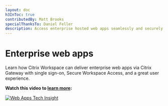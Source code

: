 ```yaml
---
layout: doc
h3InToc: true
contributedBy: Matt Brooks
specialThanksTo: Daniel Feller
description: Access enterprise hosted web apps seamlessly and securely through Citrix Workspace via Citrix Gateway.
---
```

# Enterprise web apps

Learn how Citrix Workspace can deliver enterprise web apps via Citrix Gateway with single sign-on, Secure Workspace Access, and a great user experience.

**Watch this video to [learn more](https://www.youtube.com/watch?v=jJ069pxDNHA):**

[![Web Apps Tech Insight](/en-us/tech-zone/learn/media/shared_video-placeholder.png)](https://www.youtube.com/watch?v=jJ069pxDNHA)
